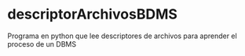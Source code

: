 # descriptorArchivosBDMS
Programa en python que lee descriptores de archivos para aprender el proceso de un DBMS
